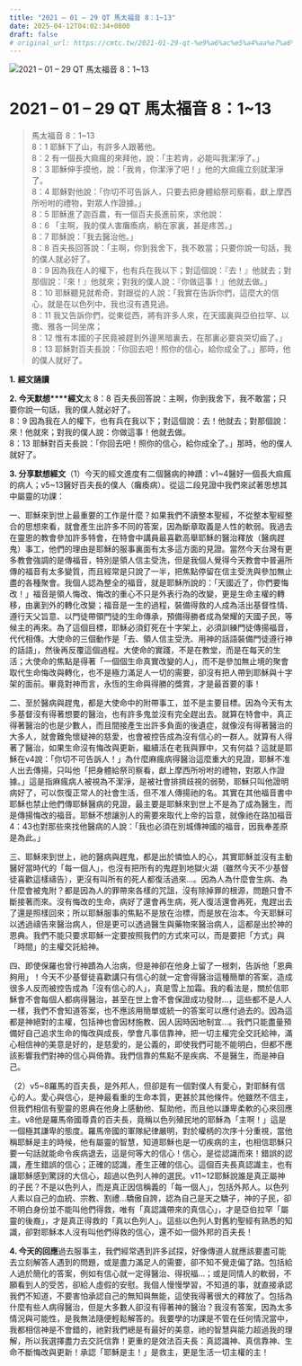 ```yaml
---
title: "2021 – 01 – 29 QT 馬太福音 8：1~13"
date: 2025-04-12T04:02:34+0800
draft: false
# original_url: https://cmtc.tw/2021-01-29-qt-%e9%a6%ac%e5%a4%aa%e7%a6%8f%e9%9f%b3-8%ef%bc%9a113
---
```


![2021 – 01 – 29 QT 馬太福音 8：1\~13](/images/qt.jpg   "2021 – 01 – 29 QT 馬太福音 8：1\~13")

# 2021 – 01 – 29 QT 馬太福音 8：1\~13

> 馬太福音 8：1\~13  
> 8：1 耶穌下了山，有許多人跟著他。  
> 8：2 有一個長大痲瘋的來拜他，說：「主若肯，必能叫我潔淨了。」  
> 8：3 耶穌伸手摸他，說：「我肯，你潔淨了吧！」他的大痲瘋立刻就潔淨了。  
> 8：4 耶穌對他說：「你切不可告訴人，只要去把身體給祭司察看，獻上摩西所吩咐的禮物，對眾人作證據。」  
> 8：5 耶穌進了迦百農，有一個百夫長進前來，求他說：  
> 8：6 「主啊，我的僕人害癱瘓病，躺在家裏，甚是疼苦。」  
> 8：7 耶穌說：「我去醫治他。」  
> 8：8 百夫長回答說：「主啊，你到我舍下，我不敢當；只要你說一句話，我的僕人就必好了。  
> 8：9 因為我在人的權下，也有兵在我以下；對這個說：『去！』他就去；對那個說：『來！』他就來；對我的僕人說：『你做這事！』他就去做。」  
> 8：10 耶穌聽見就希奇，對跟從的人說：「我實在告訴你們，這麼大的信心，就是在以色列中，我也沒有遇見過。  
> 8：11 我又告訴你們，從東從西，將有許多人來，在天國裏與亞伯拉罕、以撒、雅各一同坐席；  
> 8：12 惟有本國的子民竟被趕到外邊黑暗裏去，在那裏必要哀哭切齒了。」  
> 8：13 耶穌對百夫長說：「你回去吧！照你的信心，給你成全了。」那時，他的僕人就好了。

**1.** **經文誦讀**

**2. 今天默想****經文**太 8：8 百夫長回答說：主啊，你到我舍下，我不敢當；只要你說一句話，我的僕人就必好了。  
8：9 因為我在人的權下，也有兵在我以下；對這個說：去！他就去；對那個說：來！他就來；對我的僕人說：你做這事！他就去做。  
8：13 耶穌對百夫長說：「你回去吧！照你的信心，給你成全了。」那時，他的僕人就好了。

**3. 分享默想經文**（1）今天的經文進度有二個醫病的神蹟：v1\~4醫好一個長大痲瘋的病人；v5\~13醫好百夫長的僕人（癱瘓病）。從這二段見證中我們來試著思想其中屬靈的功課：

一、耶穌來到世上最重要的工作是什麼？如果我們不讀整本聖經，不從整本聖經整合的思想來看，就會產生出許多不同的答案，因為斷章取義是人性的軟弱。我過去在靈恩的教會參加許多特會，在特會中講員最喜歡高舉耶穌的醫治釋放（醫病趕鬼）事工，他們的理由是耶穌的服事裏面有太多這方面的見證。當然今天台灣有更多教會強調的是傳福音，特別是領人信主受洗，但是我個人覺得今天教會中普遍所傳的福音有太多變質，而且經常是只說了一半，把焦點停留在信主受洗與參加無止盡的各種聚會。我個人認為整全的福音，就是耶穌所說的：「天國近了，你們要悔改！」福音是領人悔改、悔改的重心不只是外表行為的改變，更是生命主權的轉移，由裏到外的轉化改變；福音是一生的過程，裝備得救的人成為活出基督性情、遵行天父旨意、以門徒帶領門徒的生命傳承，預備得勝者成為榮耀的天國子民，等候主的再來。為了這個目標，耶穌必須釘死在十字架上，必須訓練門徒傳揚福音，代代相傳。大使命的三個動作是「去、領人信主受洗、用神的話語裝備門徒遵行神的話語」，然後再反覆這個過程。大使命的實踐，不是在教堂，而是在每天的生活；大使命的焦點是得著「一個個生命真實改變的人」，而不是參加無止境的聚會取代生命悔改與轉化，也不是極力滿足人一切的需要，卻沒有把人帶到耶穌與十字架的面前。畢竟對神而言，永恆的生命與得勝的獎賞，才是最首要的事！

二、至於醫病與趕鬼，都是大使命中的附帶事工，並不是主要目標。因為今天有太多基督沒有得著想要的醫治，也有許多鬼並沒有完全趕出去。就算在特會中，真正得著醫治的也是少數人，而且間接產生出許多負面的後遺症，就像沒有得著醫治的大多人，就會難免懷疑神的慈愛，也會被控告成為沒有信心的一群人。就算有人得著了醫治，如果生命沒有悔改與更新，繼續活在老我與罪中，又有何益？這就是耶穌在v4說：「你切不可告訴人！」為什麼麻瘋病得醫治這麼重大的見證，耶穌不准人出去傳揚，只叫他「把身體給祭司察看，獻上摩西所吩咐的禮物，對眾人作證據。」這是指麻瘋病人被視為不潔淨，是被社會排擠歧視的弱勢，耶穌只叫他證明病好了，可以恢復正常人的社會生活，但不准人傳揚祂的名。其實在其他福音書中耶穌也禁止他們傳耶穌醫病的見證，最主要是耶穌來到世上不是為了成為醫生，而是傳揚悔改的福音。耶穌不想讓別人的需要來取代上帝的旨意，就像祂在路加福音4：43也對那些來找他醫病的人說：「我也必須在別城傳神國的福音，因我奉差原是為此。」

三、耶穌來到世上，祂的醫病與趕鬼，都是出於憐恤人的心，其實耶穌並沒有主動醫好當時代的「每一個人」，也沒有把所有的鬼趕到地獄火湖（雖然今天不少基督徒喜歡這樣禱告），更沒有叫所有的死人都復活過來…。因為人為什麼會生病、為什麼會被鬼附？都是因為人的罪帶來各樣的咒詛，沒有除掉罪的根源，問題只會不斷接著而來。沒有悔改的生命，病好了還會再生病，死人復活還會再死，鬼趕出去了還是照樣回來；所以耶穌服事的焦點不是放在治標，而是放在治本。今天耶穌可以透過禱告來醫治病人，但是更可以透過醫生與藥物來醫治病人，這都是出於神的恩典。我們不能只要求耶穌一定要按照我們的方式來可以，而是要把「方式」與「時間」的主權交託給神。

四、即使保羅也曾行神蹟為人治病，但是神卻在他身上留了一根刺，告訴他「恩典夠用」！今天不少基督徒喜歡講只有信心的就一定會得醫治這種簡單的答案，造成很多人反而被控告成為「沒有信心的人」，真是雪上加霜。我的看法是，關於信耶穌會不會每個人都病得醫治，甚至在世上會不會保證成功發財…，這些都不是人人一樣，我們不會知道答案，也不應該用簡單或統一的答案可以應付過去的。因為這都是神絕對的主權，包括神也會因材施教、因人因時因地制宜…。我們只能盡量預備好自己追求生命的悔改與成長，學會凡事信靠神，把一切主權完全交託給神，滿心相信神的美意是好的，是慈愛的，是公義的，即使我們可能不能明白，但都不應該影響我們對神的信心與倚靠。我們信靠的焦點不是疾病、不是醫生，而是神自己。

（2）v5\~8羅馬的百夫長，是外邦人，但卻是有一個對僕人有愛心，對耶穌有信心的人。愛心與信心，是神最看重的生命本質，更甚於其他條件。他雖然不信主，但我們相信有聖靈的恩典在他身上感動他、幫助他，而且他以謙卑柔軟的心來回應主。v8他是羅馬帝國尊貴的百夫長，竟稱以色列殖民地的耶穌為「主啊！」這是一個極其謙卑的態度。羅馬帝國的軍隊紀律嚴明，對於權柄的次序十分重視，當他稱耶穌是主的時候，他有屬靈的智慧，知道耶穌也是一切疾病的主，也相信耶穌只要一句話就能命令疾病退去，這是何等大的信心！信心，是從認識而來！錯誤的認識，產生錯誤的信心；正確的認識，產生正確的信心。這個百夫長真認識主，也有讓耶穌感到驚訝的大信心，超過以色列人神的選民。v11\~12耶穌說誰是真正屬神的子民？不是以色列人，而是真正因信稱義的「每一個人」，包括外邦人。以色列人素以自己的血統、宗教、割禮…驕傲自誇，認為自己是天之驕子，神的子民，卻不明白身份並不能叫他們得救，唯有「真認識帶來的真信心」，才是亞伯拉罕「屬靈的後裔」，才是真正得救的「真以色列人」。這些以色列人對舊約聖經有熟悉的知識，卻對耶穌本人沒有叫他們得救的信心，還不如一個外邦的百夫長！

**4. 今天的回應**過去服事主，我們經常遇到許多試探，好像傳道人就應該要盡可能去立刻解答人遇到的問題，或是盡力滿足人的需要，卻不知不覺走偏了路。包括給人過於簡化的答案，例如有信心就一定得醫治、得祝福…；或是同情人的軟弱，不願看到人的受苦，卻給人虛假的安慰。我個人慢慢學習，不知道的事，就直接承認我們不知道，不要害怕承認自己的無知與無能，這使我得著很大的釋放了。包括為什麼有些人病得醫治，但是大多數人卻沒有得著神的醫治？我沒有答案，因為太多情況與可能性，是我無法隨便輕鬆解答的。我要學的功課是不管在任何情況當中，我都相信神是不會錯的，祂對我們總是有最好的美意，祂的智慧與能力超過我的理解，所以我選擇盡力去交託信靠！更重的是效法百夫長：真認識神、真信靠神、生命不斷悔改與更新！承認「耶穌是主！」是救主，更是生活一切主權的主！